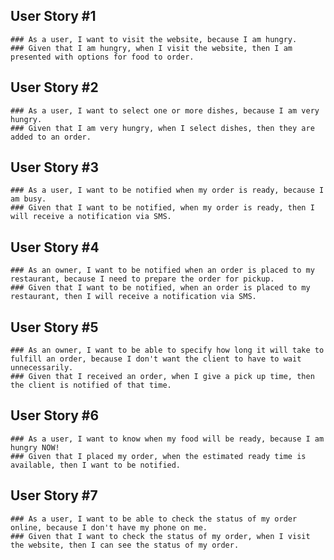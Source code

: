 ## User Story #1
    ### As a user, I want to visit the website, because I am hungry.
    ### Given that I am hungry, when I visit the website, then I am presented with options for food to order.

## User Story #2
    ### As a user, I want to select one or more dishes, because I am very hungry.
    ### Given that I am very hungry, when I select dishes, then they are added to an order.

## User Story #3
    ### As a user, I want to be notified when my order is ready, because I am busy.
    ### Given that I want to be notified, when my order is ready, then I will receive a notification via SMS.

## User Story #4
    ### As an owner, I want to be notified when an order is placed to my restaurant, because I need to prepare the order for pickup.
    ### Given that I want to be notified, when an order is placed to my restaurant, then I will receive a notification via SMS.

## User Story #5
    ### As an owner, I want to be able to specify how long it will take to fulfill an order, because I don't want the client to have to wait unnecessarily.
    ### Given that I received an order, when I give a pick up time, then the client is notified of that time.

## User Story #6
    ### As a user, I want to know when my food will be ready, because I am hungry NOW!
    ### Given that I placed my order, when the estimated ready time is available, then I want to be notified.

## User Story #7
    ### As a user, I want to be able to check the status of my order online, because I don't have my phone on me.
    ### Given that I want to check the status of my order, when I visit the website, then I can see the status of my order.
    